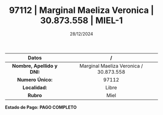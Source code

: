 ﻿---
title: 97112 | Marginal Maeliza Veronica | 30.873.558 | MIEL-1
date: 28/12/2024
draft: false
tags: ['libre', 'titular', 'miel']
---

|          **Datos**          |  /  |
|:---------------------------:|:---:|
| **Nombre, Apellido y DNI:** | Marginal Maeliza Veronica / 30.873.558 |
|      **Numero Único:**      | 97112 |
|        **Localidad:**       | Libre |
|          **Rubro**          | Miel |

**Estado de Pago:** **PAGO COMPLETO**
